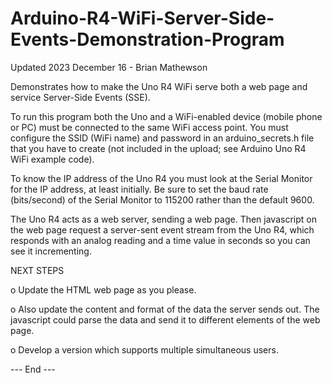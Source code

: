 # Arduino-R4-WiFi-Server-Side-Events-Demonstration-Program

Updated 2023 December 16 - Brian Mathewson

Demonstrates how to make the Uno R4 WiFi serve both a web page and service Server-Side Events (SSE).

To run this program both the Uno and a WiFi-enabled device (mobile phone or PC) must be connected to the same WiFi access point.
You must configure the SSID (WiFi name) and password in an arduino_secrets.h file that you have to create (not included in the upload; see Arduino Uno R4 WiFi example code).

To know the IP address of the Uno R4 you must look at the Serial Monitor for the IP address, at least initially.
Be sure to set the baud rate (bits/second) of the Serial Monitor to 115200 rather than the default 9600.

The Uno R4 acts as a web server, sending a web page.
Then javascript on the web page request a server-sent event stream from the Uno R4, 
which responds with an analog reading and a time value in seconds so you can see it incrementing.

NEXT STEPS

o Update the HTML web page as you please.

o Also update the content and format of the data the server sends out.
The javascript could parse the data and send it to different elements of the web page.

o Develop a version which supports multiple simultaneous users.

--- End ---
